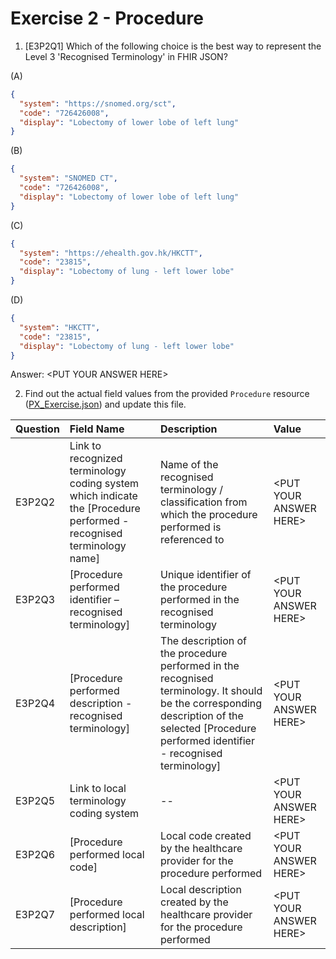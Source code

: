 # Exercise 2 - Procedure

1. [E3P2Q1] Which of the following choice is the best way to represent the Level 3 'Recognised Terminology' in FHIR JSON?

  (A)
  ```json
  {
    "system": "https://snomed.org/sct",
    "code": "726426008",
    "display": "Lobectomy of lower lobe of left lung"
  }
  ```

  (B)
  ```json
  {
    "system": "SNOMED CT",
    "code": "726426008",
    "display": "Lobectomy of lower lobe of left lung"
  }
  ```

  (C)
  ```json
  {
    "system": "https://ehealth.gov.hk/HKCTT",
    "code": "23815",
    "display": "Lobectomy of lung - left lower lobe"
  }
  ```

  (D)
  ```json
  {
    "system": "HKCTT",
    "code": "23815",
    "display": "Lobectomy of lung - left lower lobe"
  }
  ```

Answer: &lt;PUT YOUR ANSWER HERE&gt;

2. Find out the actual field values from the provided `Procedure` resource ([PX_Exercise.json](PX_Exercise.json)) and update this file.

  |Question|Field Name|Description|Value|
  |:--|:--|:--|:--|
  |E3P2Q2|Link to recognized terminology coding system which indicate the [Procedure performed - recognised terminology name]|Name of the recognised terminology / classification from which the procedure performed is referenced to|&lt;PUT YOUR ANSWER HERE&gt;|
  |E3P2Q3|[Procedure performed identifier – recognised terminology]|Unique identifier of the procedure performed in the recognised terminology|&lt;PUT YOUR ANSWER HERE&gt;|
  |E3P2Q4|[Procedure performed description - recognised terminology]|The description of the procedure performed in the recognised terminology. It should be the corresponding description of the selected [Procedure performed identifier - recognised terminology]|&lt;PUT YOUR ANSWER HERE&gt;|
  |E3P2Q5|Link to local terminology coding system|--|&lt;PUT YOUR ANSWER HERE&gt;|
  |E3P2Q6|[Procedure performed local code]|Local code created by the healthcare provider for the procedure performed|&lt;PUT YOUR ANSWER HERE&gt;|
  |E3P2Q7|[Procedure performed local description]|Local description created by the healthcare provider for the procedure performed|&lt;PUT YOUR ANSWER HERE&gt;|

